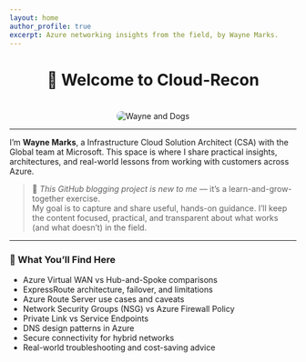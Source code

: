 ```yaml
---
layout: home
author_profile: true
excerpt: Azure networking insights from the field, by Wayne Marks.
---
```


<center>

# 👋 Welcome to Cloud-Recon

<img src="/Azure-Blog/assets/images/Cloud-Recon.webp" alt="Wayne and Dogs" style="max-width: 600px; border-radius: 12px; margin-top: 20px;" />

</center>

---

I’m **Wayne Marks**, a Infrastructure Cloud Solution Architect (CSA) with the Global team at Microsoft. This space is where I share practical insights, architectures, and real-world lessons from working with customers across Azure.

> 🔷 *This GitHub blogging project is new to me* — it’s a learn-and-grow-together exercise.  
> My goal is to capture and share useful, hands-on guidance. I’ll keep the content focused, practical, and transparent about what works (and what doesn’t) in the field.

---

### 🧭 What You’ll Find Here

- Azure Virtual WAN vs Hub-and-Spoke comparisons  
- ExpressRoute architecture, failover, and limitations  
- Azure Route Server use cases and caveats  
- Network Security Groups (NSG) vs Azure Firewall Policy  
- Private Link vs Service Endpoints  
- DNS design patterns in Azure  
- Secure connectivity for hybrid networks  
- Real-world troubleshooting and cost-saving advice  
